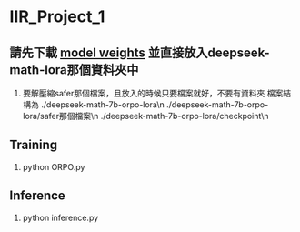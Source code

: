 # IIR_Project_1

## 請先下載 [model weights](https://drive.google.com/drive/folders/18juzlIWKwEX4SvTkgwxukNYt1I_syG8J) 並直接放入deepseek-math-lora那個資料夾中
1. 要解壓縮safer那個檔案，且放入的時候只要檔案就好，不要有資料夾
檔案結構為
./deepseek-math-7b-orpo-lora\n
./deepseek-math-7b-orpo-lora/safer那個檔案\n
./deepseek-math-7b-orpo-lora/checkpoint\n

## Training
1. python ORPO.py

## Inference
1. python inference.py
